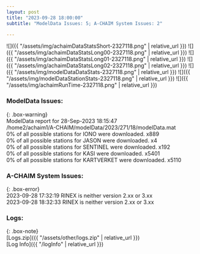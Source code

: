 ```yaml
---
layout: post
title: "2023-09-28 18:00:00"
subtitle: "ModelData Issues: 5; A-CHAIM System Issues: 2"

---
```


![]({{ "/assets/img/achaimDataStatsShort-2327118.png" | relative_url }})
![]({{ "/assets/img/achaimDataStatsLong00-2327118.png" | relative_url }})
![]({{ "/assets/img/achaimDataStatsLong01-2327118.png" | relative_url }})
![]({{ "/assets/img/achaimDataStatsLong02-2327118.png" | relative_url }})
![]({{ "/assets/img/modelDataDataStats-2327118.png" | relative_url }})
![]({{ "/assets/img/modelDataStationStats-2327118.png" | relative_url }})
![]({{ "/assets/img/achaimRunTime-2327118.png" | relative_url }})


### ModelData Issues:  
  
{: .box-warning}  
 ModelData report for 28-Sep-2023 18:15:47   
 /home2/achaim1/A-CHAIM/modelData/2023/271/18/modelData.mat   
 0% of all possible stations for IONO were downloaded. x889   
 0% of all possible stations for JASON were downloaded. x4   
 0% of all possible stations for SENTINEL were downloaded. x192   
 0% of all possible stations for KASI were downloaded. x5401   
 0% of all possible stations for KARTVERKET were downloaded. x5110   
  
### A-CHAIM System Issues:  
  
{: .box-error}  
2023-09-28 17:32:19 RINEX is neither version 2.xx or 3.xx  
2023-09-28 18:32:33 RINEX is neither version 2.xx or 3.xx  

### Logs:  
  
{: .box-note}  
[Logs.zip]({{ "/assets/other/logs.zip" | relative_url }})  
[Log Info]({{ "/logInfo" | relative_url }})  
